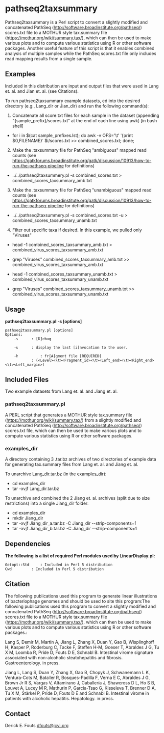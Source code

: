 # pathseq2taxsummary
Pathseq2taxsummary is a Perl script to convert a slightly modified and concatenated PathSeq (http://software.broadinstitute.org/pathseq/) scores.txt file to a  MOTHUR style tax.summary file (https://mothur.org/wiki/summary.tax/), which can then be used to make various plots and to compute various statistics using R or other software packages. Another useful feature of this script is that it enables combined analysis of multiple samples while the PathSeq scores.txt file only includes read mapping results from a single sample.

## Examples

Included in this distribution are input and output files that were used in Lang et. al. and Jian et. al. (see Citations).

To run pathseq2taxsummary example datasets, cd into the desired directory (e.g., Lang_dir or Jian_dir) and run the following command(s):

1) Concatenate all score.txt files for each sample in the dataset (appending "{sample_prefix}/scores.txt" at the end of each line using awk) [in bash shell]
 * for i in $(cat sample_prefixes.lst); do awk -v OFS='\t' '{print $0,FILENAME}' $i/scores.txt >> combined_scores.txt; done;

2. Make the .taxsummary file for PathSeq "ambiguous" mapped read counts (see https://gatkforums.broadinstitute.org/gatk/discussion/10913/how-to-run-the-pathseq-pipeline for definitions)

 * ../../pathseq2taxsummery.pl -s combined_scores.txt > combined_scores_taxsummary_amb.txt

3. Make the .taxsummary file for PathSeq "unambiguous" mapped read counts (see https://gatkforums.broadinstitute.org/gatk/discussion/10913/how-to-run-the-pathseq-pipeline for definitions)

 * ../../pathseq2taxsummery.pl -s combined_scores.txt -u > combined_scores_taxsummary_unamb.txt

4. Filter out specific taxa if desired.  In this example, we pulled only "Viruses"
 * head -1 combined_scores_taxsummary_amb.txt > combined_virus_scores_taxsummary_amb.txt 
 * grep "Viruses" combined_scores_taxsummary_amb.txt >> combined_virus_scores_taxsummary_amb.txt
 
 * head -1 combined_scores_taxsummary_unamb.txt > combined_virus_scores_taxsummary_unamb.txt 
 * grep "Viruses" combined_scores_taxsummary_unamb.txt >> combined_virus_scores_taxsummary_unamb.txt

## Usage

**pathseq2taxsummary.pl -s <modified PathSeq scores.txt file> [options]**

	pathseq2taxsummary.pl [options]
	Options:
		-s		: [D]ebug

		-u		: display the last [i]nvocation to the user.

		-h    		: fr[A]gment file [REQUIRED]
				: (<Level><\t><Fragment_id><\t><Left_end><\t><Right_end><\t><Left_margin>)

## Included Files
Two example datasets from Lang et. al. and Jiang et. al.

### pathseq2taxsummary.pl
A PERL script that generates a MOTHUR style tax.summary file (https://mothur.org/wiki/summary.tax/) from a slightly modified and concatenated PathSeq (http://software.broadinstitute.org/pathseq/) scores.txt file, which can then be used to make various plots and to compute various statistics using R or other software packages.

### examples_dir
A directory containing 3 .tar.bz archives of two directories of example data for generating tax.summary files from Lang et. al. and Jiang et. al.

To unarchive Lang_dir.tar.bz (in the examples_dir):

* cd examples_dir
* tar -xvjf Lang_dir.tar.bz

To unarchive and combined the 2 Jiang et. al. archives (split due to size restrictions) into a single Jiang_dir folder:

* cd examples_dir
* mkdir Jiang_dir
* tar -xvjf Jiang_dir_a.tar.bz -C Jiang_dir --strip-components=1
* tar -xvjf Jiang_dir_b.tar.bz -C Jiang_dir --strip-components=1

## Dependencies

**The following is a list of required Perl modules used by LinearDisplay.pl:**

	Getopt::Std		: Included in Perl 5 distribution
	Cwd			: Included in Perl 5 distribution

## Citation

The following publications used this program to generate linear illustrations of bacteriophage genomes and should be used to site this program:The following publications used this program to convert a slightly modified and concatenated PathSeq (http://software.broadinstitute.org/pathseq/) scores.txt file to a  MOTHUR style tax.summary file (https://mothur.org/wiki/summary.tax/), which can then be used to make various plots and to compute various statistics using R or other software packages.:

Lang S, Demir M, Martin A, Jiang L, Zhang X, Duan Y, Gao B, Wisplinghoff H, Kasper P, Roderburg C, Tacke F, Steffen H-M, Goeser T, Abraldes J G, Tu X M, Loomba R, Pride D, Fouts D E, Schnabl B. Intestinal virome signature associated with non-alcoholic steatohepatitis and fibrosis. Gastroenterology. in press.

Jiang L, Lang S, Duan Y, Zhang X, Gao B, Chopyk J, Schwanemann L K, Ventura-Cots M, Bataller R, Bosques-Padilla F, Verna E C, Abraldes J G, Brown Jr R S, Vargas V, Altamirano J, Caballería J, Shawcross D L, Ho S B, Louvet A, Lucey M R, Mathurin P, Garcia-Tsao G, Kisseleva T, Brenner D A, Tu X M, Stärkel P, Pride D, Fouts D E and Schnabl B. Intestinal virome in patients with alcoholic hepatitis. Hepatology. in press.

## Contact
Derick E. Fouts
dfouts@jcvi.org
